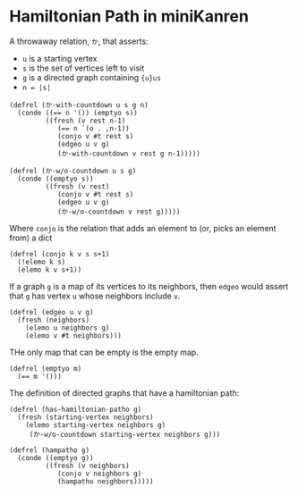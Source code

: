 # Hamiltonian Path in miniKanren

A throwaway relation, `か`, that asserts:
* `u` is a starting vertex
* `s` is the set of vertices left to visit
* `g` is a directed graph containing `{u}∪s`
* `n = |s|`


```minikanren
(defrel (か-with-countdown u s g n)
  (conde ((== n '()) (emptyo s))
         ((fresh (v rest n-1)
            (== n `(o . ,n-1))
            (conjo v #t rest s)
            (edgeo u v g)
            (か-with-countdown v rest g n-1)))))
```


```minikanren
(defrel (か-w/o-countdown u s g)
  (conde ((emptyo s))
         ((fresh (v rest)
            (conjo v #t rest s)
            (edgeo u v g)
            (か-w/o-countdown v rest g)))))
```

Where `conjo` is the relation that adds an element to (or, picks an element from) a dict

```minikanren
(defrel (conjo k v s s+1)
  (!elemo k s)
  (elemo k v s+1))
```

If a graph `g` is a map of its vertices to its neighbors, then `edgeo` would assert that `g` has vertex `u` whose neighbors include `v`.

```minikanren
(defrel (edgeo u v g)
  (fresh (neighbors)
    (elemo u neighbors g)
    (elemo v #t neighbors)))
```

THe only map that can be empty is the empty map.

```minikanren
(defrel (emptyo m)
  (== m '()))
```

The definition of directed graphs that have a hamiltonian path:

```minikanren
(defrel (has-hamiltonian-patho g)
  (fresh (starting-vertex neighbors)
    (elemo starting-vertex neighbors g)
     (か-w/o-countdown starting-vertex neighbors g)))
```

```minikanren
(defrel (hampatho g)
  (conde ((emptyo g))
         ((fresh (v neighbors)
            (conjo v neighbors g)
            (hampatho neighbors)))))
```
